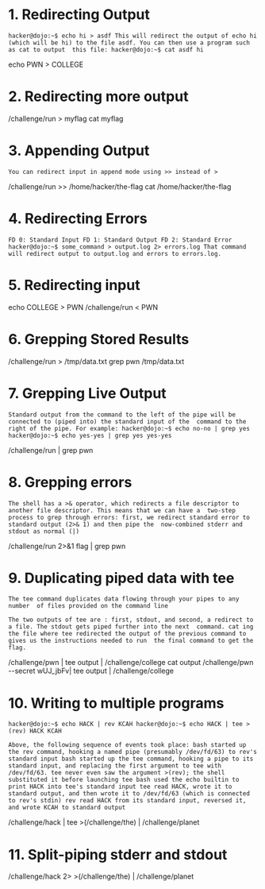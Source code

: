 # 1. Redirecting Output

`hacker@dojo:~$ echo hi > asdf
This will redirect the output of echo hi (which will be hi) to the file asdf. You can then use a program such as cat to output 
this file:
hacker@dojo:~$ cat asdf
hi`

echo  PWN > COLLEGE

# 2. Redirecting more output

 /challenge/run > myflag
 cat myflag
 
# 3. Appending Output

`You can redirect input in append mode using >> instead of >`

 /challenge/run >> /home/hacker/the-flag
 cat /home/hacker/the-flag

 # 4. Redirecting Errors

 `FD 0: Standard Input
FD 1: Standard Output
FD 2: Standard Error
hacker@dojo:~$ some_command > output.log 2> errors.log
That command will redirect output to output.log and errors to errors.log.`

# 5. Redirecting input

echo COLLEGE > PWN
/challenge/run < PWN

# 6. Grepping Stored Results

/challenge/run >  /tmp/data.txt
grep pwn /tmp/data.txt

# 7. Grepping Live Output

`Standard output from the command to the left of the pipe will be connected to (piped into) the standard input of the 
command to the right of the pipe. For example:
hacker@dojo:~$ echo no-no | grep yes
hacker@dojo:~$ echo yes-yes | grep yes
yes-yes`

/challenge/run | grep pwn

# 8. Grepping errors

`The shell has a >& operator, which redirects a file descriptor to another file descriptor. This means that we can have a 
two-step process to grep through errors: first, we redirect standard error to standard output (2>& 1) and then pipe the 
now-combined stderr and stdout as normal (|)`

 /challenge/run 2>&1  flag | grep pwn

 # 9. Duplicating piped data with tee

 `The tee command duplicates data flowing through your pipes to any number  of files provided on the command line`
 
 `The two outputs of tee are : first, stdout, and second, a redirect to a file. The stdout gets piped further into the next 
 command. cat ing the file where tee redirected the output of the previous command to gives us the instructions needed to run 
 the final command to get the flag.`
 

 /challenge/pwn | tee output | /challenge/college
 cat output
 /challenge/pwn --secret wUJ_jbFv| tee output | /challenge/college

# 10. Writing to multiple programs

 `hacker@dojo:~$ echo HACK | rev
KCAH
hacker@dojo:~$ echo HACK | tee >(rev)
HACK
KCAH`

`Above, the following sequence of events took place:
bash started up the rev command, hooking a named pipe (presumably /dev/fd/63) to rev's standard input
bash started up the tee command, hooking a pipe to its standard input, and replacing the first argument to tee with /dev/fd/63. tee never even saw the argument >(rev); the shell substituted it before launching tee
bash used the echo builtin to print HACK into tee's standard input
tee read HACK, wrote it to standard output, and then wrote it to /dev/fd/63 (which is connected to rev's stdin)
rev read HACK from its standard input, reversed it, and wrote KCAH to standard output`

 /challenge/hack | tee >(/challenge/the) | /challenge/planet

 # 11. Split-piping stderr and stdout

/challenge/hack 2> >(/challenge/the) | /challenge/planet
